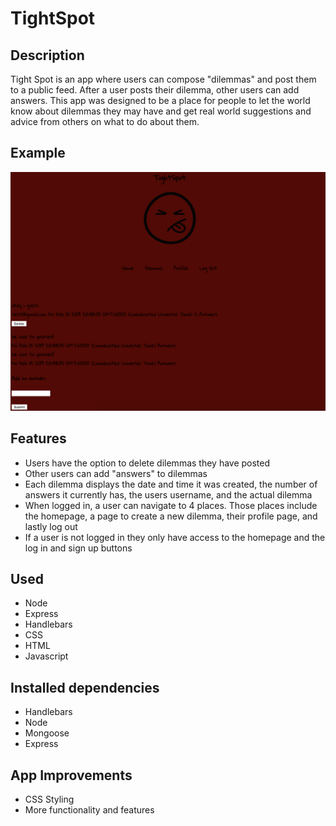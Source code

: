 # TightSpot


## Description
Tight Spot is an app where users can compose "dilemmas" and post them to a public feed. After a user posts their dilemma, other users can add answers. This app was designed to be a place for people to let the world know about dilemmas they may have and get real world suggestions and advice from others on what to do about them.

## Example
![ScreenShot](public/images/example.png)

## Features
- Users have the option to delete dilemmas they have posted 
- Other users can add "answers" to dilemmas
- Each dilemma displays the date and time it was created, the number of answers it currently has, the users username, and the actual dilemma
- When logged in, a user can navigate to 4 places. Those places include the homepage, a page to create a new dilemma, their profile page, and lastly log out
- If a user is not logged in they only have access to the homepage and the log in and sign up buttons 

## Used 
- Node
- Express
- Handlebars
- CSS
- HTML
- Javascript

## Installed dependencies 

- Handlebars 
- Node 
- Mongoose 
- Express 



## App Improvements

- CSS Styling 
- More functionality and features 
